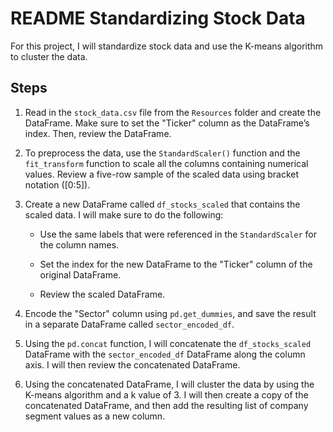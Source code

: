 #  README Standardizing Stock Data

For this project, I will standardize stock data and use the K-means algorithm to cluster the data.

## Steps

1. Read in the `stock_data.csv` file from the `Resources` folder and create the DataFrame. Make sure to set the "Ticker" column as the DataFrame’s index. Then, review the DataFrame.

2. To preprocess the data, use the `StandardScaler()` function and the `fit_transform` function to scale all the columns containing numerical values. Review a five-row sample of the scaled data using bracket notation ([0:5]).

3. Create a new DataFrame called `df_stocks_scaled` that contains the scaled data. I will make sure to do the following:

   * Use the same labels that were referenced in the `StandardScaler` for the column names.

   * Set the index for the new DataFrame to the "Ticker" column of the original DataFrame.

   * Review the scaled DataFrame.

4. Encode the "Sector" column using `pd.get_dummies`, and save the result in a separate DataFrame called `sector_encoded_df`.

5. Using the `pd.concat` function, I will concatenate the `df_stocks_scaled` DataFrame with the `sector_encoded_df` DataFrame along the column axis. I will then review the concatenated DataFrame.

6. Using the concatenated DataFrame, I will cluster the data by using the K-means algorithm and a k value of 3. I will then create a copy of the concatenated DataFrame, and then add the resulting list of company segment values as a new column.
